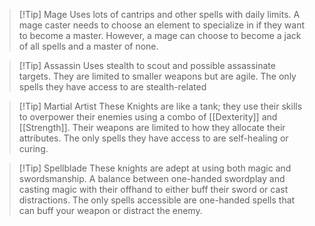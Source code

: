> [!Tip] Mage
> Uses lots of cantrips and other spells with daily limits. A mage caster needs to choose an element to specialize in if they want to become a master. However, a mage can choose to become a jack of all spells and a master of none.

> [!Tip] Assassin
> Uses stealth to scout and possible assassinate targets. They are limited to smaller weapons but are agile. The only spells they have access to are stealth-related

> [!Tip] Martial Artist
> These Knights are like a tank; they use their skills to overpower their enemies using a combo of [[Dexterity]] and [[Strength]]. Their weapons are limited to how they allocate their attributes. The only spells they have access to are self-healing or curing.

> [!Tip] Spellblade
> These knights are adept at using both magic and swordsmanship. A balance between one-handed swordplay and casting magic with their offhand to either buff their sword or cast distractions. The only spells accessible are one-handed spells that can buff your weapon or distract the enemy.

